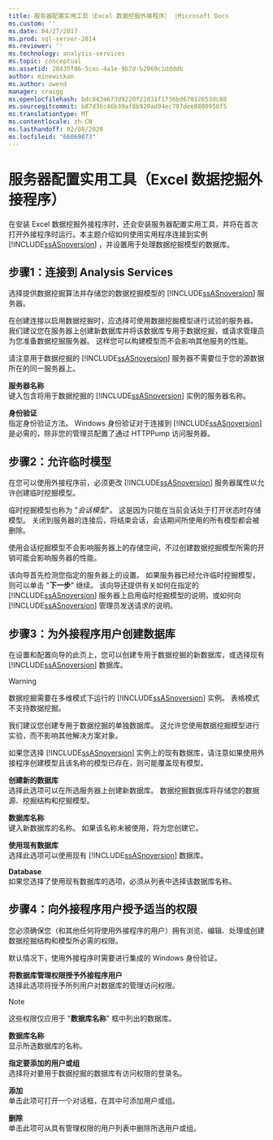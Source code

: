 ```yaml
---
title: 服务器配置实用工具（Excel 数据挖掘外接程序） |Microsoft Docs
ms.custom: ''
ms.date: 04/27/2017
ms.prod: sql-server-2014
ms.reviewer: ''
ms.technology: analysis-services
ms.topic: conceptual
ms.assetid: 28435f86-5cec-4a1e-9b7d-b2069c1ddddb
author: minewiskan
ms.author: owend
manager: craigg
ms.openlocfilehash: bdc8434673d9220f22d31f1736bd67012653dc88
ms.sourcegitcommit: b87d36c46b39af8b929ad94ec707dee8800950f5
ms.translationtype: MT
ms.contentlocale: zh-CN
ms.lasthandoff: 02/08/2020
ms.locfileid: "66069073"
---
```

# <a name="server-configuration-utility-data-mining-add-ins-for-excel"></a>服务器配置实用工具（Excel 数据挖掘外接程序）
  在安装 Excel 数据挖掘外接程序时，还会安装服务器配置实用工具，并将在首次打开外接程序时运行。本主题介绍如何使用实用程序连接到实例[!INCLUDE[ssASnoversion](../includes/ssasnoversion-md.md)] ，并设置用于处理数据挖掘模型的数据库。  
  

  
##  <a name="bkmk_step1"></a>步骤1：连接到 Analysis Services  
 选择提供数据挖掘算法并存储您的数据挖掘模型的 [!INCLUDE[ssASnoversion](../includes/ssasnoversion-md.md)] 服务器。  
  
 在创建连接以启用数据挖掘时，应选择可使用数据挖掘模型进行试验的服务器。 我们建议您在服务器上创建新数据库并将该数据库专用于数据挖掘，或请求管理员为您准备数据挖掘服务器。 这样您可以构建模型而不会影响其他服务的性能。  
  
 请注意用于数据挖掘的 [!INCLUDE[ssASnoversion](../includes/ssasnoversion-md.md)] 服务器不需要位于您的源数据所在的同一服务器上。  
  
 **服务器名称**  
 键入包含将用于数据挖掘的 [!INCLUDE[ssASnoversion](../includes/ssasnoversion-md.md)] 实例的服务器名称。  
  
 **身份验证**  
 指定身份验证方法。 Windows 身份验证对于连接到 [!INCLUDE[ssASnoversion](../includes/ssasnoversion-md.md)] 是必需的，除非您的管理员配置了通过 HTTPPump 访问服务器。  
  
##  <a name="bkmk_step2"></a>步骤2：允许临时模型  
 在您可以使用外接程序前，必须更改 [!INCLUDE[ssASnoversion](../includes/ssasnoversion-md.md)] 服务器属性以允许创建临时挖掘模型。  
  
 临时挖掘模型也称为 "*会话模型*"。 这是因为只能在当前会话处于打开状态时存储模型。 关闭到服务器的连接后，将结束会话，会话期间所使用的所有模型都会被删除。  
  
 使用会话挖掘模型不会影响服务器上的存储空间，不过创建数据挖掘模型所需的开销可能会影响服务器的性能。  
  
 该向导首先检测您指定的服务器上的设置。 如果服务器已经允许临时挖掘模型，则可以单击 "**下一步**" 继续。 该向导还提供有关如何在指定的 [!INCLUDE[ssASnoversion](../includes/ssasnoversion-md.md)] 服务器上启用临时挖掘模型的说明，或如何向 [!INCLUDE[ssASnoversion](../includes/ssasnoversion-md.md)] 管理员发送请求的说明。  
  
##  <a name="bkmk_step3"></a>步骤3：为外接程序用户创建数据库  
 在设置和配置向导的此页上，您可以创建专用于数据挖掘的新数据库，或选择现有 [!INCLUDE[ssASnoversion](../includes/ssasnoversion-md.md)] 数据库。  
  
> [!WARNING]  
>  数据挖掘需要在多维模式下运行的 [!INCLUDE[ssASnoversion](../includes/ssasnoversion-md.md)] 实例。 表格模式不支持数据挖掘。  
  
 我们建议您创建专用于数据挖掘的单独数据库。 这允许您使用数据挖掘模型进行实验，而不影响其他解决方案对象。  
  
 如果您选择 [!INCLUDE[ssASnoversion](../includes/ssasnoversion-md.md)] 实例上的现有数据库，请注意如果使用外接程序创建模型且该名称的模型已存在，则可能覆盖现有模型。  
  
 **创建新的数据库**  
 选择此选项可以在所选服务器上创建新数据库。 数据挖掘数据库将存储您的数据源、挖掘结构和挖掘模型。  
  
 **数据库名称**  
 键入新数据库的名称。 如果该名称未被使用，将为您创建它。  
  
 **使用现有数据库**  
 选择此选项可以使用现有 [!INCLUDE[ssASnoversion](../includes/ssasnoversion-md.md)] 数据库。  
  
 **Database**  
 如果您选择了使用现有数据库的选项，必须从列表中选择该数据库名称。  
  
##  <a name="bkmk_step4"></a>步骤4：向外接程序用户授予适当的权限  
 您必须确保您（和其他任何将使用外接程序的用户）拥有浏览、编辑、处理或创建数据挖掘结构和模型所必需的权限。  
  
 默认情况下，使用外接程序时需要进行集成的 Windows 身份验证。  
  
 **将数据库管理权限授予外接程序用户**  
 选择此选项将授予所列用户对数据库的管理访问权限。  
  
> [!NOTE]  
>  这些权限仅应用于 "**数据库名称**" 框中列出的数据库。  
  
 **数据库名称**  
 显示所选数据库的名称。  
  
 **指定要添加的用户或组**  
 选择将对要用于数据挖掘的数据库有访问权限的登录名。  
  
 **添加**  
 单击此项可打开一个对话框，在其中可添加用户或组。  
  
 **删除**  
 单击此项可从具有管理权限的用户列表中删除所选用户或组。  
  
  
